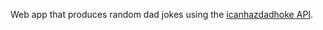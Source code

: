 Web app that produces random dad jokes using the [icanhazdadhoke API](https://icanhazdadjoke.com/api#google_vignette).
